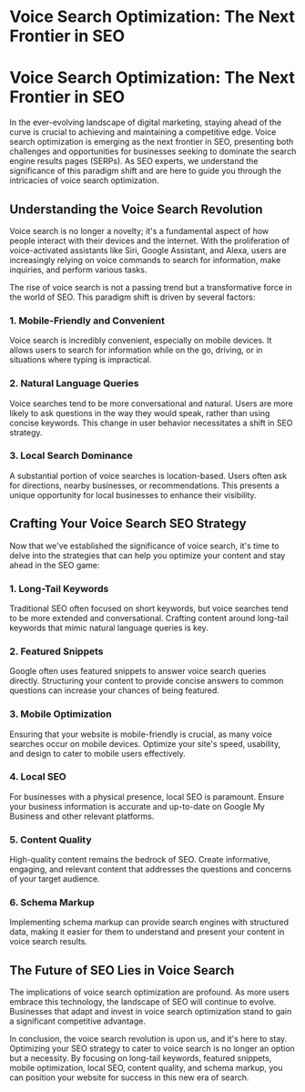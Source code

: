 # Voice Search Optimization: The Next Frontier in SEO

# Voice Search Optimization: The Next Frontier in SEO

In the ever-evolving landscape of digital marketing, staying ahead of the curve is crucial to achieving and maintaining a competitive edge. Voice search optimization is emerging as the next frontier in SEO, presenting both challenges and opportunities for businesses seeking to dominate the search engine results pages (SERPs). As SEO experts, we understand the significance of this paradigm shift and are here to guide you through the intricacies of voice search optimization.

## Understanding the Voice Search Revolution

Voice search is no longer a novelty; it's a fundamental aspect of how people interact with their devices and the internet. With the proliferation of voice-activated assistants like Siri, Google Assistant, and Alexa, users are increasingly relying on voice commands to search for information, make inquiries, and perform various tasks.

The rise of voice search is not a passing trend but a transformative force in the world of SEO. This paradigm shift is driven by several factors:

### 1. Mobile-Friendly and Convenient

Voice search is incredibly convenient, especially on mobile devices. It allows users to search for information while on the go, driving, or in situations where typing is impractical.

### 2. Natural Language Queries

Voice searches tend to be more conversational and natural. Users are more likely to ask questions in the way they would speak, rather than using concise keywords. This change in user behavior necessitates a shift in SEO strategy.

### 3. Local Search Dominance

A substantial portion of voice searches is location-based. Users often ask for directions, nearby businesses, or recommendations. This presents a unique opportunity for local businesses to enhance their visibility.

## Crafting Your Voice Search SEO Strategy

Now that we've established the significance of voice search, it's time to delve into the strategies that can help you optimize your content and stay ahead in the SEO game:

### 1. Long-Tail Keywords

Traditional SEO often focused on short keywords, but voice searches tend to be more extended and conversational. Crafting content around long-tail keywords that mimic natural language queries is key.

### 2. Featured Snippets

Google often uses featured snippets to answer voice search queries directly. Structuring your content to provide concise answers to common questions can increase your chances of being featured.

### 3. Mobile Optimization

Ensuring that your website is mobile-friendly is crucial, as many voice searches occur on mobile devices. Optimize your site's speed, usability, and design to cater to mobile users effectively.

### 4. Local SEO

For businesses with a physical presence, local SEO is paramount. Ensure your business information is accurate and up-to-date on Google My Business and other relevant platforms.

### 5. Content Quality

High-quality content remains the bedrock of SEO. Create informative, engaging, and relevant content that addresses the questions and concerns of your target audience.

### 6. Schema Markup

Implementing schema markup can provide search engines with structured data, making it easier for them to understand and present your content in voice search results.

## The Future of SEO Lies in Voice Search

The implications of voice search optimization are profound. As more users embrace this technology, the landscape of SEO will continue to evolve. Businesses that adapt and invest in voice search optimization stand to gain a significant competitive advantage.

In conclusion, the voice search revolution is upon us, and it's here to stay. Optimizing your SEO strategy to cater to voice search is no longer an option but a necessity. By focusing on long-tail keywords, featured snippets, mobile optimization, local SEO, content quality, and schema markup, you can position your website for success in this new era of search.